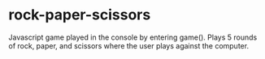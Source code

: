 # rock-paper-scissors
Javascript game played in the console by entering game(). Plays 5 rounds of rock, paper, and scissors where the user plays against the computer.